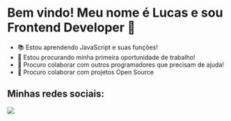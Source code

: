 <h1>Bem vindo! Meu nome é Lucas e sou Frontend Developer 👋</h1>
<ul>
  <li>📚 Estou aprendendo JavaScript e suas funções!</li>
  <li>👷 Estou procurando minha primeira oportunidade de trabalho!</li>
  <li>👯 Procuro colaborar com outros programadores que precisam de ajuda!</li>
  <li>🔨 Procuro colaborar com projetos Open Source</li>
 </ul>
 <h2>Minhas redes sociais:</h2>
 <img src='https://icons.iconarchive.com/icons/danleech/simple/128/linkedin-icon.png'></img>
